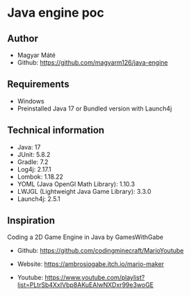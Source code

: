 # Java engine poc

## Author
- Magyar Máté
- Github: https://github.com/magyarm126/java-engine

## Requirements
- Windows
- Preinstalled Java 17 or Bundled version with Launch4j

## Technical information

- Java: 17
- JUnit: 5.8.2
- Gradle: 7.2
- Log4j: 2.17.1
- Lombok: 1.18.22
- YOML (Java OpenGl Math Library): 1.10.3
- LWJGL (Lightweight Java Game Library): 3.3.0
- Launch4j: 2.5.1

## Inspiration
Coding a 2D Game Engine in Java by GamesWithGabe

- Github: https://github.com/codingminecraft/MarioYoutube

- Website: https://ambrosiogabe.itch.io/mario-maker

- Youtube: https://www.youtube.com/playlist?list=PLtrSb4XxIVbp8AKuEAlwNXDxr99e3woGE

